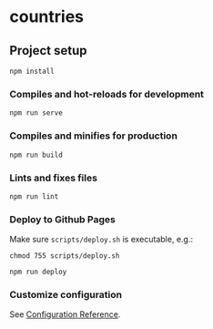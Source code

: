 # countries

## Project setup
```
npm install
```

### Compiles and hot-reloads for development
```
npm run serve
```

### Compiles and minifies for production
```
npm run build
```

### Lints and fixes files
```
npm run lint
```

### Deploy to Github Pages
Make sure `scripts/deploy.sh` is executable, e.g.:
```
chmod 755 scripts/deploy.sh
```
```
npm run deploy
```

### Customize configuration
See [Configuration Reference](https://cli.vuejs.org/config/).
